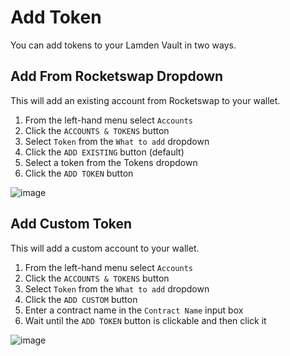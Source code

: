 
# Add Token


You can add tokens to your Lamden Vault in two ways.

## Add From Rocketswap Dropdown

This will add an existing account from Rocketswap to your wallet.

1. From the left-hand menu select `Accounts`
2. Click the `ACCOUNTS & TOKENS` button
3. Select `Token` from the `What to add` dropdown
4. Click the `ADD EXISTING` button (default)
5. Select a token from the Tokens dropdown
6. Click the `ADD TOKEN` button

![image](/img/wallet/gif/tokens_add_rocketswap.gif)

## Add Custom Token

This will add a custom account to your wallet.

1. From the left-hand menu select `Accounts`
2. Click the `ACCOUNTS & TOKENS` button
3. Select `Token` from the `What to add` dropdown
4. Click the `ADD CUSTOM` button
5. Enter a contract name in the `Contract Name` input box
6. Wait until the `ADD TOKEN` button is clickable and then click it

![image](/img/wallet/gif/tokens_add_custom.gif)